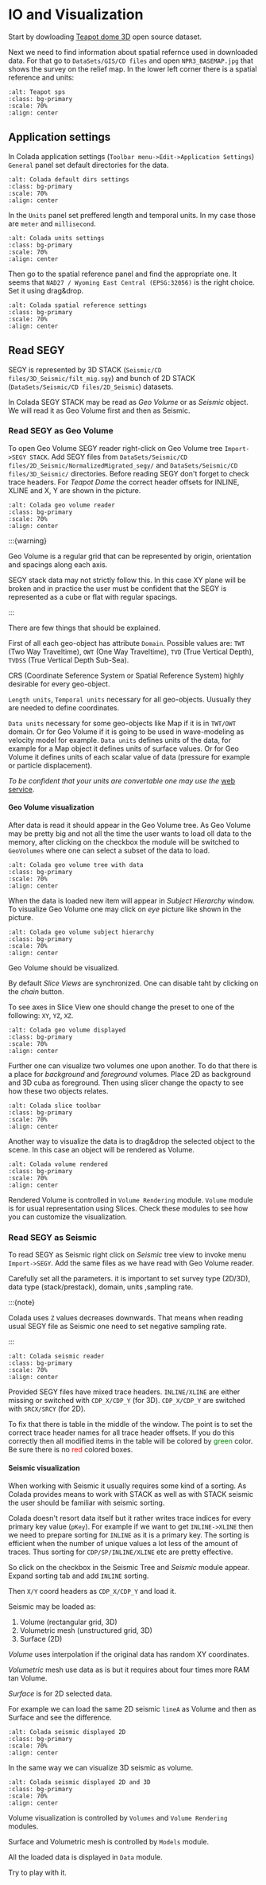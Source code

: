 # IO and Visualization

Start by dowloading [Teapot dome 3D](https://wiki.seg.org/wiki/Teapot_dome_3D_survey) open source dataset.

Next we need to find information about spatial refernce used in downloaded data. 
For that go to `DataSets/GIS/CD files` and open `NPR3_BASEMAP.jpg` that shows the survey on the relief map. 
In the lower left corner there is a spatial reference and units:

```{image} teapot_crs.png
:alt: Teapot sps
:class: bg-primary
:scale: 70%
:align: center
```

## Application settings

In Colada application settings (`Toolbar menu->Edit->Application Settings`) `General` panel set default directories for the data.

```{image} colada_app_settings_default_dirs.png
:alt: Colada default dirs settings
:class: bg-primary
:scale: 70%
:align: center
```

In the `Units` panel set preffered length and temporal units. In my case those are `meter` and `millisecond`.

```{image} colada_app_settings_units.png
:alt: Colada units settings
:class: bg-primary
:scale: 70%
:align: center
```

Then go to the spatial reference panel and  find the appropriate one. 
It seems that `NAD27 / Wyoming East Central (EPSG:32056)` is the right choice. 
Set it using drag&drop.

```{image} colada_app_settings_crs.png
:alt: Colada spatial reference settings
:class: bg-primary
:scale: 70%
:align: center
```

## Read SEGY

SEGY is represented by 3D STACK (`Seismic/CD files/3D_Seismic/filt_mig.sgy`) and bunch of 2D STACK (`DataSets/Seismic/CD files/2D_Seismic`) datasets. 

In Colada SEGY STACK may be read as *Geo Volume* or as *Seismic* object. 
We will read it as Geo Volume first and then as Seismic.

### Read SEGY as Geo Volume

To open Geo Volume SEGY reader right-click on Geo Volume tree `Import->SEGY STACK`. 
Add SEGY files from `DataSets/Seismic/CD files/2D_Seismic/NormalizedMigrated_segy/` and `DataSets/Seismic/CD files/3D_Seismic/` directories.
Before reading SEGY don't forget to check trace headers.
For *Teapot Dome* the correct header offsets for INLINE, XLINE and X, Y are shown in the picture.

```{image} geo_volume_reader.png
:alt: Colada geo volume reader
:class: bg-primary
:scale: 70%
:align: center
```

:::{warning}

Geo Volume is a regular grid that can be represented by origin, orientation and spacings along each axis.

SEGY stack data may not strictly follow this.
In this case XY plane will be broken and in practice the user must be confident that the SEGY is represented as a cube or flat with regular spacings.

:::

There are few things that should be explained. 

First of all each geo-object has attribute `Domain`. 
Possible values are: `TWT` (Two Way Traveltime), `OWT` (One Way Traveltime), `TVD` (True Vertical Depth), `TVDSS` (True Vertical Depth Sub-Sea).

CRS (Coordinate Seference System or Spatial Reference System) highly desirable for every geo-object.

`Length units`, `Temporal units` necessary for all geo-objects. Uusually they are needed to define coordinates.

`Data units` necessary for some geo-objects like Map if it is in `TWT/OWT` domain. 
Or for Geo Volume if it is going to be used in wave-modeling as velocity model for example.
`Data units` defines units of the data, for example for a Map object it defines units of surface values. 
Or for Geo Volume it defines units of each scalar value of data (pressure for example or particle displacement).

*To be confident that your units are convertable one may use the* [web service](http://13.52.135.81/convert).

#### Geo Volume visualization

After data is read it should appear in the Geo Volume tree.
As Geo Volume may be pretty big and not all the time the user wants to load oll data to the memory, after clicking on the checkbox the module will be switched to `GeoVolumes` where one can select a subset of the data to load.

```{image} geo_volume_tree_with_data.png
:alt: Colada geo volume tree with data
:class: bg-primary
:scale: 70%
:align: center
```

When the data is loaded new item will appear in *Subject Hierarchy* window.
To visualize Geo Volume one may click on *eye* picture like shown in the picture.

```{image} geo_volume_subj_hierarchy.png
:alt: Colada geo volume subject hierarchy
:class: bg-primary
:scale: 70%
:align: center
```

Geo Volume should be visualized.

By default *Slice Views* are synchronized.
One can disable taht by clicking on the *chain* button.

To see axes in Slice View one should change the preset to one of the following: `XY`, `YZ`, `XZ`.

```{image} geo_volume_displayed.png
:alt: Colada geo volume displayed
:class: bg-primary
:scale: 70%
:align: center
```

Further one can visualize two volumes one upon another.
To do that there is a place for *background* and *foreground* volumes.
Place 2D as background and 3D cuba as foreground.
Then using slicer change the opacty to see how these two objects relates.

```{image} slice_toolbar.png
:alt: Colada slice toolbar
:class: bg-primary
:scale: 70%
:align: center
```

Another way to visualize the data is to drag&drop the selected object to the scene.
In this case an object will be rendered as Volume.

```{image} volume_rendered.png
:alt: Colada volume rendered
:class: bg-primary
:scale: 70%
:align: center
```

Rendered Volume is controlled in `Volume Rendering` module.
`Volume` module is for usual representation using Slices.
Check these modules to see how you can customize the visualization.

### Read SEGY as Seismic

To read SEGY as Seismic right click on *Seismic* tree view to invoke menu `Import->SEGY`.
Add the same files as we have read with Geo Volume reader.

Carefully set all the parameters.
it is important to set survey type (2D/3D), data type (stack/prestack), domain, units ,sampling rate.

:::{note}

Colada uses `Z` values decreases downwards. That means when reading usual SEGY file as Seismic one need to set negative sampling rate.

:::

```{image} seis_reader.png
:alt: Colada seismic reader
:class: bg-primary
:scale: 70%
:align: center
```

Provided SEGY files have mixed trace headers. `INLINE/XLINE` are either missing or switched with `CDP_X/CDP_Y` (for 3D). 
`CDP_X/CDP_Y` are switched with `SRCX/SRCY` (for 2D).

To fix that there is table in the middle of the window.
The point is to set the correct trace header names for all trace header offsets.
If you do this correctly then all modified items in the table will be colored by <span style="color:green">green</span> color. Be sure there is no <span style="color:red">red</span> colored boxes.

#### Seismic visualization

When working with Seismic it usually requires some kind of a sorting.
As Colada provides means to work with STACK as well as with STACK seismic the user should be familiar with seismic sorting.

Colada doesn't resort data itself but it rather writes trace indices for every primary key value (`pKey`).
For example if we want to get `INLINE->XLINE` then we need to prepare sorting for `INLINE` as it is a primary key.
The sorting is efficient when the number of unique values a lot less of the amount of traces.
Thus sorting for `CDP/SP/INLINE/XLINE` etc are pretty effective.

So click on the checkbox in the Seismic Tree and *Seismic* module appear.
Expand sorting tab and add `INLINE` sorting.

Then `X/Y` coord headers as `CDP_X/CDP_Y` and load it.

Seismic may be loaded as:

1) Volume (rectangular grid, 3D)
2) Volumetric mesh (unstructured grid, 3D)
3) Surface (2D)

*Volume* uses interpolation if the original data has random XY coordinates.

*Volumetric* mesh use data as is but it requires about four times more RAM tan Volume.

*Surface* is for 2D selected data.

For example we can load the same 2D seismic `lineA` as Volume and then as Surface and see the difference.

```{image} seismic_displayed_2d.png
:alt: Colada seismic displayed 2D
:class: bg-primary
:scale: 70%
:align: center
```

In the same way we can visualize 3D seismic as volume. 

```{image} seismic_displayed_2d_3d.png
:alt: Colada seismic displayed 2D and 3D
:class: bg-primary
:scale: 70%
:align: center
```

Volume visualization is controlled by `Volumes` and `Volume Rendering` modules.

Surface and Volumetric mesh is controlled by `Models` module.

All the loaded data is displayed in `Data` module.

Try to play with it.